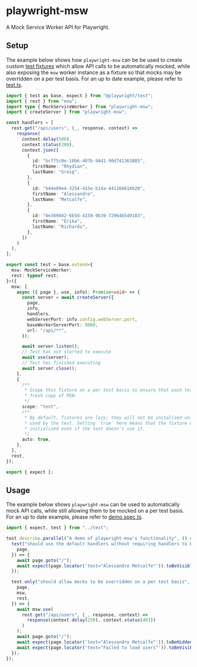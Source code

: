 # playwright-msw

A Mock Service Worker API for Playwright.

## Setup

The example below shows how `playwright-msw` can be be used to create custom [test fixtures](https://playwright.dev/docs/test-fixtures) which allow API calls to be automatically mocked, while also exposing the `msw` worker instance as a fixture so that mocks may be overridden on a per test basis. For an up to date example, please refer to [test.ts](https://github.com/valendres/playwright-msw/blob/main/packages/example/tests/playwright/test.ts).

```typescript
import { test as base, expect } from "@playwright/test";
import { rest } from "msw";
import type { MockServiceWorker } from "playwright-msw";
import { createServer } from "playwright-msw";

const handlers = [
  rest.get("/api/users", (_, response, context) =>
    response(
      context.delay(500),
      context.status(200),
      context.json([
        {
          id: "bcff5c0e-10b6-407b-94d1-90d741363885",
          firstName: "Rhydian",
          lastName: "Greig",
        },
        {
          id: "b44e89e4-3254-415e-b14a-441166616b20",
          firstName: "Alessandro",
          lastName: "Metcalfe",
        },
        {
          id: "6e369942-6b5d-4159-9b39-729646549183",
          firstName: "Erika",
          lastName: "Richards",
        },
      ])
    )
  ),
];

export const test = base.extend<{
  msw: MockServiceWorker;
  rest: typeof rest;
}>({
  msw: [
    async ({ page }, use, info): Promise<void> => {
      const server = await createServer({
        page,
        info,
        handlers,
        webServerPort: info.config.webServer.port,
        baseWorkerServerPort: 9000,
        url: "/api/**",
      });

      await server.listen();
      // Test has not started to execute
      await use(server);
      // Test has finished executing
      await server.close();
    },
    {
      /**
       * Scope this fixture on a per test basis to ensure that each test has a
       * fresh copy of MSW.
       */
      scope: "test",
      /**
       * By default, fixtures are lazy; they will not be initalised unless they're
       * used by the test. Setting `true` here means that the fixture will be auto-
       * initialised even if the test doesn't use it.
       */
      auto: true,
    },
  ],
  rest,
});

export { expect };
```

## Usage

The example below shows `playwright-msw` can be used to automatically mock API calls, while still allowing them to be mocked on a per test basis. For an up to date example, please refer to [demo.spec.ts](https://github.com/valendres/playwright-msw/blob/main/packages/example/tests/playwright/specs/demo.spec.ts).

```typescript
import { expect, test } from "../test";

test.describe.parallel("A demo of playwright-msw's functionality", () => {
  test("should use the default handlers without requiring handlers to be specified on a per-test basis", async ({
    page,
  }) => {
    await page.goto("/");
    await expect(page.locator('text="Alessandro Metcalfe"')).toBeVisible();
  });

  test.only("should allow mocks to be overridden on a per test basis", async ({
    page,
    msw,
    rest,
  }) => {
    await msw.use(
      rest.get("/api/users", (_, response, context) =>
        response(context.delay(250), context.status(403))
      )
    );
    await page.goto("/");
    await expect(page.locator('text="Alessandro Metcalfe"')).toBeHidden();
    await expect(page.locator('text="Failed to load users"')).toBeVisible();
  });
});
```
